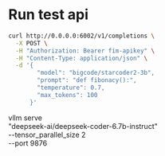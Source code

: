# Run test api

```bash
curl http://0.0.0.0:6002/v1/completions \
  -X POST \
  -H "Authorization: Bearer fim-apikey" \
  -H "Content-Type: application/json" \
  -d '{
        "model": "bigcode/starcoder2-3b",
        "prompt": "def fibonacy():",
        "temperature": 0.7,
        "max_tokens": 100
      }'

```

vllm serve \
  "deepseek-ai/deepseek-coder-6.7b-instruct" \
  --tensor_parallel_size 2 \
  --port 9876


